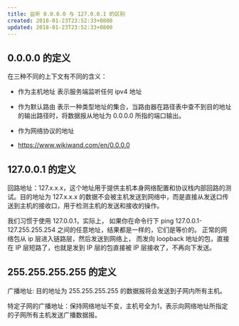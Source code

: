 ```yaml
---
title: 监听 0.0.0.0 与 127.0.0.1 的区别
created: 2018-01-23T23:52:33+0800
updated: 2018-01-23T23:52:33+0800
---
```



## 0.0.0.0 的定义

在三种不同的上下文有不同的含义：

- 作为主机地址
  表示服务端监听任何 ipv4 地址
- 作为默认路由
  表示一种类型地址的集合，当路由器在路径表中查不到目的地址的输出路径时，将数据报从地址为 0.0.0.0 所指的端口输出。
- 作为网络协议的地址

- https://www.wikiwand.com/en/0.0.0.0

## 127.0.0.1 的定义

回路地址：127.x.x.x，这个地址用于提供主机本身网络配置和协议栈内部回路的测试。目的地址为 127.x.x.x 的数据不会被主机发送到网络中，而是直接从发送口传送到主机的接收口，用于检测主机的发送和接收的操作。

我们习惯于使用 127.0.0.1，实际上，
如果你在命令行下 ping 127.0.0.1-127.255.255.254 之间的任意地址，结果都是一样的，它们是等价的。
正常的网络包从 ip 层进入链路层，然后发送到网络上，
而发向 loopback 地址的包，直接在 IP 层短路了，也就是发到 IP 层的包直接被 IP 层接收了，不再向下发送。

## 255.255.255.255 的定义

广播地址: 目的地址为 255.255.255.255 的数据报将会发送到子网内所有主机。

特定子网的广播地址：保持网络地址不变，主机号全为1，表示向网络地址所指定的子网所有主机发送广播数据报。
